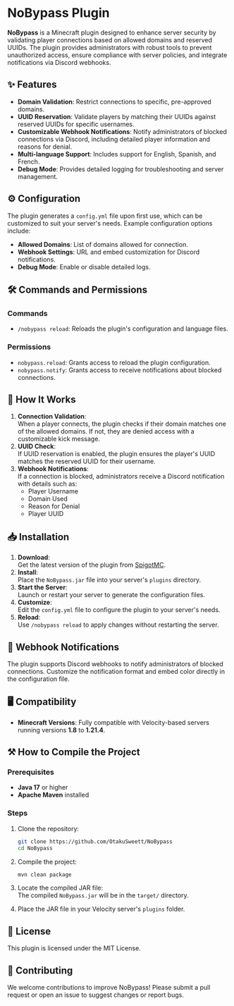 
# NoBypass Plugin

**NoBypass** is a Minecraft plugin designed to enhance server security by validating player connections based on allowed domains and reserved UUIDs. The plugin provides administrators with robust tools to prevent unauthorized access, ensure compliance with server policies, and integrate notifications via Discord webhooks.



## ✨ Features
- **Domain Validation**: Restrict connections to specific, pre-approved domains.
- **UUID Reservation**: Validate players by matching their UUIDs against reserved UUIDs for specific usernames.
- **Customizable Webhook Notifications**: Notify administrators of blocked connections via Discord, including detailed player information and reasons for denial.
- **Multi-language Support**: Includes support for English, Spanish, and French.
- **Debug Mode**: Provides detailed logging for troubleshooting and server management.



## ⚙️ Configuration
The plugin generates a `config.yml` file upon first use, which can be customized to suit your server's needs. Example configuration options include:
- **Allowed Domains**: List of domains allowed for connection.
- **Webhook Settings**: URL and embed customization for Discord notifications.
- **Debug Mode**: Enable or disable detailed logs.



## 🛠️ Commands and Permissions

### Commands
- `/nobypass reload`: Reloads the plugin's configuration and language files.

### Permissions
- `nobypass.reload`: Grants access to reload the plugin configuration.
- `nobypass.notify`: Grants access to receive notifications about blocked connections.



## 🚀 How It Works
1. **Connection Validation**:  
   When a player connects, the plugin checks if their domain matches one of the allowed domains. If not, they are denied access with a customizable kick message.
2. **UUID Check**:  
   If UUID reservation is enabled, the plugin ensures the player's UUID matches the reserved UUID for their username.
3. **Webhook Notifications**:  
   If a connection is blocked, administrators receive a Discord notification with details such as:
   - Player Username
   - Domain Used
   - Reason for Denial
   - Player UUID



## 📥 Installation

1. **Download**:  
   Get the latest version of the plugin from [SpigotMC](https://www.spigotmc.org/resources/nobypass-velocity.121973/).
2. **Install**:  
   Place the `NoBypass.jar` file into your server's `plugins` directory.
3. **Start the Server**:  
   Launch or restart your server to generate the configuration files.
4. **Customize**:  
   Edit the `config.yml` file to configure the plugin to your server's needs.
5. **Reload**:  
   Use `/nobypass reload` to apply changes without restarting the server.



## 🔔 Webhook Notifications
The plugin supports Discord webhooks to notify administrators of blocked connections. Customize the notification format and embed color directly in the configuration file.



## 🖥️ Compatibility
- **Minecraft Versions**: Fully compatible with Velocity-based servers running versions **1.8** to **1.21.4**.



## ⚒️ How to Compile the Project

### Prerequisites
- **Java 17** or higher
- **Apache Maven** installed

### Steps
1. Clone the repository:
   ```bash
   git clone https://github.com/OtakuSweett/NoBypass
   cd NoBypass
   ```
2. Compile the project:
   ```bash
   mvn clean package
   ```
3. Locate the compiled JAR file:  
   The compiled `NoBypass.jar` will be in the `target/` directory.

4. Place the JAR file in your Velocity server's `plugins` folder.



## 📝 License
This plugin is licensed under the MIT License.



## 🤝 Contributing
We welcome contributions to improve NoBypass! Please submit a pull request or open an issue to suggest changes or report bugs.



